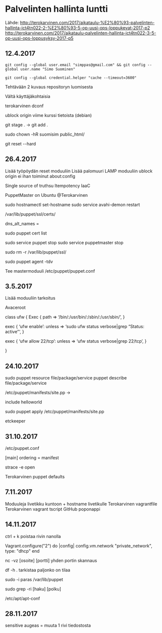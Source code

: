 # Palvelinten hallinta luntti
Lähde: http://terokarvinen.com/2017/aikataulu-%E2%80%93-palvelinten-hallinta-ict4tn022-2-%E2%80%93-5-op-uusi-ops-loppukevat-2017-p2
http://terokarvinen.com/2017/aikataulu-palvelinten-hallinta-ict4tn022-3-5-op-uusi-ops-loppusyksy-2017-p5

## 12.4.2017

	git config --global user.email "simppas@gmail.com" && git config --global user.name "Simo Suominen"

	git config --global credential.helper "cache --timeout=3600"

Tehtävään 2 kuvaus repositoryn luomisesta

Vältä käyttäjäkohtaisia

terokarvinen dconf

ublock origin viime kurssi tietoista (debian)

git stage . -> git add .

sudo chown -hR suomisim public_html/



git reset --hard

## 26.4.2017

Lisää työpöydän reset moduuliin
Lisää palomuuri LAMP moduuliin
ublock origin ei ihan toiminut about:config

Single source of truthsu
Itempotency
IaaC

PuppetMaster on Ubuntu @Terokarvinen

sudo hostnamectl set-hostname
sudo service avahi-demon restart

/var/lib/puppet/ssl/certs/

dns_alt_names = 

sudo puppet cert list


sudo service puppet stop
sudo service puppetmaster stop

sudo rm -r /var/lib/puppet/ssl/


sudo puppet agent -tdv

Tee mastermoduuli /etc/puppet/puppet.conf





## 3.5.2017

Lisää moduuliin tarkoitus

Avaceroot

class ufw {
Exec {
path => ‘/bin/:/usr/bin/:/sbin/:/usr/sbin/’,
}

exec { ‘ufw enable’:
unless => ‘sudo ufw status verbose|grep “Status: active”‘,
}

exec { ‘ufw allow 22/tcp’:
unless => ‘ufw status verbose|grep 22/tcp’,
}

}

## 24.10.2017

sudo puppet resource file/package/service
puppet describe file/package/service

/etc/puppet/manifests/site.pp ->

include helloworld

sudo puppet apply /etc/puppet/manifests/site.pp

etckeeper

## 31.10.2017

/etc/puppet.conf

[main]
ordering = manifest

strace -e open

Terokarvinen puppet defaults

## 7.11.2017

Moduuleja livetikku kuntoon + hostname livetikulle
Terokarvinen vagrantfile
Terokarvinen vagrant tscript
GitHub poponappi

## 14.11.2017

ctrl + k poistaa rivin nanolla

Vagrant.configure("2") do |config|
  config.vm.network "private_network", type: "dhcp"
end

nc -vz [osoite] [portti] yhden portin skannaus

df -h . tarkistaa paljonko on tilaa

sudo -i paras /var/lib/puppet

sudo grep -ri [haku] [polku]

/etc/apt/apt-conf

## 28.11.2017

sensitive
augeas = muuta 1 rivi tiedostosta


